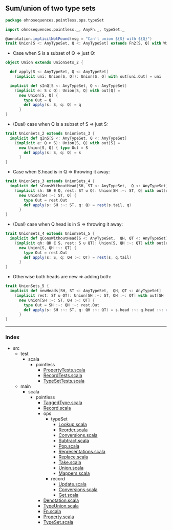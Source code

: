 ## Sum/union of two type sets

```scala
package ohnosequences.pointless.ops.typeSet

import ohnosequences.pointless._, AnyFn._, typeSet._

@annotation.implicitNotFound(msg = "Can't union ${S} with ${Q}")
trait Union[S <: AnyTypeSet, Q <: AnyTypeSet] extends Fn2[S, Q] with WithCodomain[AnyTypeSet]
```

* Case when S is a subset of Q => just Q:

```scala
object Union extends UnionSets_2 {

  def apply[S <: AnyTypeSet, Q <: AnyTypeSet]
    (implicit uni: Union[S, Q]): Union[S, Q] with out[uni.Out] = uni

  implicit def sInQ[S <: AnyTypeSet, Q <: AnyTypeSet]
    (implicit e: S ⊂ Q): Union[S, Q] with out[Q] =
      new Union[S, Q] {
        type Out = Q
        def apply(s: S, q: Q) = q
      }
}
```

* (Dual) case when Q is a subset of S => just S:

```scala
trait UnionSets_2 extends UnionSets_3 {
  implicit def qInS[S <: AnyTypeSet, Q <: AnyTypeSet]
    (implicit e: Q ⊂ S): Union[S, Q] with out[S] =
      new Union[S, Q] { type Out = S
        def apply(s: S, q: Q) = s
      }
}
```

* Case when S.head is in Q => throwing it away:

```scala
trait UnionSets_3 extends UnionSets_4 {
  implicit def sConsWithoutHead[SH, ST <: AnyTypeSet,  Q <: AnyTypeSet]
    (implicit sh: SH ∈ Q, rest: ST ∪ Q): Union[SH :~: ST, Q] with out[rest.Out] =
      new Union[SH :~: ST, Q] {
        type Out = rest.Out
        def apply(s: SH :~: ST, q: Q) = rest(s.tail, q)
      }
}
```

* (Dual) case when Q.head is in S => throwing it away:

```scala
trait UnionSets_4 extends UnionSets_5 {
  implicit def qConsWithoutHead[S <: AnyTypeSet,  QH, QT <: AnyTypeSet]
    (implicit qh: QH ∈ S, rest: S ∪ QT): Union[S, QH :~: QT] with out[rest.Out] =
      new Union[S, QH :~: QT] {
        type Out = rest.Out
        def apply(s: S, q: QH :~: QT) = rest(s, q.tail)
      }
}
```

* Otherwise both heads are new => adding both:

```scala
trait UnionSets_5 {
  implicit def newHeads[SH, ST <: AnyTypeSet,  QH, QT <: AnyTypeSet]
    (implicit rest: ST ∪ QT): Union[SH :~: ST, QH :~: QT] with out[SH :~: QH :~: rest.Out] =
      new Union[SH :~: ST, QH :~: QT] {
        type Out = SH :~: QH :~: rest.Out
        def apply(s: SH :~: ST, q: QH :~: QT) = s.head :~: q.head :~: rest(s.tail, q.tail)
      }
}

```


------

### Index

+ src
  + test
    + scala
      + pointless
        + [PropertyTests.scala][test/scala/pointless/PropertyTests.scala]
        + [RecordTests.scala][test/scala/pointless/RecordTests.scala]
        + [TypeSetTests.scala][test/scala/pointless/TypeSetTests.scala]
  + main
    + scala
      + pointless
        + [TaggedType.scala][main/scala/pointless/TaggedType.scala]
        + [Record.scala][main/scala/pointless/Record.scala]
        + ops
          + typeSet
            + [Lookup.scala][main/scala/pointless/ops/typeSet/Lookup.scala]
            + [Reorder.scala][main/scala/pointless/ops/typeSet/Reorder.scala]
            + [Conversions.scala][main/scala/pointless/ops/typeSet/Conversions.scala]
            + [Subtract.scala][main/scala/pointless/ops/typeSet/Subtract.scala]
            + [Pop.scala][main/scala/pointless/ops/typeSet/Pop.scala]
            + [Representations.scala][main/scala/pointless/ops/typeSet/Representations.scala]
            + [Replace.scala][main/scala/pointless/ops/typeSet/Replace.scala]
            + [Take.scala][main/scala/pointless/ops/typeSet/Take.scala]
            + [Union.scala][main/scala/pointless/ops/typeSet/Union.scala]
            + [Mappers.scala][main/scala/pointless/ops/typeSet/Mappers.scala]
          + record
            + [Update.scala][main/scala/pointless/ops/record/Update.scala]
            + [Conversions.scala][main/scala/pointless/ops/record/Conversions.scala]
            + [Get.scala][main/scala/pointless/ops/record/Get.scala]
        + [Denotation.scala][main/scala/pointless/Denotation.scala]
        + [TypeUnion.scala][main/scala/pointless/TypeUnion.scala]
        + [Fn.scala][main/scala/pointless/Fn.scala]
        + [Property.scala][main/scala/pointless/Property.scala]
        + [TypeSet.scala][main/scala/pointless/TypeSet.scala]

[test/scala/pointless/PropertyTests.scala]: ../../../../../test/scala/pointless/PropertyTests.scala.md
[test/scala/pointless/RecordTests.scala]: ../../../../../test/scala/pointless/RecordTests.scala.md
[test/scala/pointless/TypeSetTests.scala]: ../../../../../test/scala/pointless/TypeSetTests.scala.md
[main/scala/pointless/TaggedType.scala]: ../../TaggedType.scala.md
[main/scala/pointless/Record.scala]: ../../Record.scala.md
[main/scala/pointless/ops/typeSet/Lookup.scala]: Lookup.scala.md
[main/scala/pointless/ops/typeSet/Reorder.scala]: Reorder.scala.md
[main/scala/pointless/ops/typeSet/Conversions.scala]: Conversions.scala.md
[main/scala/pointless/ops/typeSet/Subtract.scala]: Subtract.scala.md
[main/scala/pointless/ops/typeSet/Pop.scala]: Pop.scala.md
[main/scala/pointless/ops/typeSet/Representations.scala]: Representations.scala.md
[main/scala/pointless/ops/typeSet/Replace.scala]: Replace.scala.md
[main/scala/pointless/ops/typeSet/Take.scala]: Take.scala.md
[main/scala/pointless/ops/typeSet/Union.scala]: Union.scala.md
[main/scala/pointless/ops/typeSet/Mappers.scala]: Mappers.scala.md
[main/scala/pointless/ops/record/Update.scala]: ../record/Update.scala.md
[main/scala/pointless/ops/record/Conversions.scala]: ../record/Conversions.scala.md
[main/scala/pointless/ops/record/Get.scala]: ../record/Get.scala.md
[main/scala/pointless/Denotation.scala]: ../../Denotation.scala.md
[main/scala/pointless/TypeUnion.scala]: ../../TypeUnion.scala.md
[main/scala/pointless/Fn.scala]: ../../Fn.scala.md
[main/scala/pointless/Property.scala]: ../../Property.scala.md
[main/scala/pointless/TypeSet.scala]: ../../TypeSet.scala.md